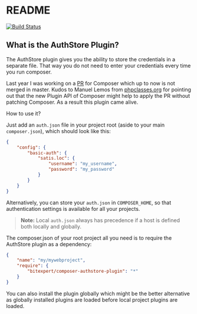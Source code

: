 README
======

[![Build Status](https://travis-ci.org/bitExpert/composer-authstore-plugin.svg?branch=master)](https://travis-ci.org/bitExpert/composer-authstore-plugin)

What is the AuthStore Plugin?
----------------

The AuthStore plugin gives you the ability to store the credentials in a separate file.
That way you do not need to enter your credentials every time you run composer.

Last year I was working on a [PR](https://github.com/composer/composer/issues/1862) for Composer which up to now
is not merged in master. Kudos to Manuel Lemos from [phpclasses.org](http://phpclasses.org) for pointing out
that the new Plugin API of Composer might help to apply the PR without patching Composer. As a result this plugin
came alive.

How to use it?


Just add an `auth.json` file in your project root (aside to your main `composer.json`), which should look like this:

```json
{
    "config": {
        "basic-auth": {
            "satis.loc": {
                "username": "my_username",
                "password": "my_password"
            }
        }
    }
}
```

Alternatively, you can store your `auth.json` in `COMPOSER_HOME`, so that authentication settings is available
for all your projects.

> **Note:** Local `auth.json` always has precedence if a host is defined both locally and globally.


The composer.json of your root project all you need is to require the AuthStore plugin
as a dependency:

```json
{
    "name": "my/mywebproject",
    "require": {
        "bitexpert/composer-authstore-plugin": "*"
    }
}
```

You can also install the plugin globally which might be the better alternative as globally
installed plugins are loaded before local project plugins are loaded.
